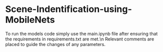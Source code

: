 # Scene-Indentification-using-MobileNets

To run the models code simply use the main.ipynb file after ensuring that the requirements in requirements.txt are met.\n
Relevant comments are placed to guide the changes of any parameters.
